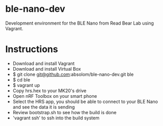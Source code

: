 # ble-nano-dev
Development environment for the BLE Nano from Read Bear Lab using Vagrant.

# Instructions
- Download and install Vagrant
- Download and install Virtual Box
- $ git clone git@github.com:absolom/ble-nano-dev.git ble
- $ cd ble
- $ vagrant up
- Copy hrs.hex to your MK20's drive
- Open nRF Toolbox on your smart phone
- Select the HRS app, you should be able to connect to your
  BLE Nano and see the data it is sending
- Review bootstrap.sh to see how the build is done
- 'vagrant ssh' to ssh into the build system
